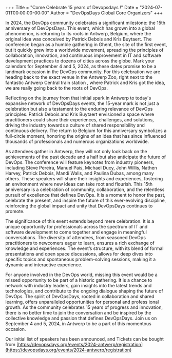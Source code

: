 +++
Title = "Come Celebrate 15 years of Devopsdays !"
Date = "2024-07-01T00:00:00-00:00"
Author = "DevOpsDays Global Core Organizers"
+++

In 2024, the DevOps community celebrates a significant milestone: the 15th anniversary of DevOpsDays. This event, which has grown into a global phenomenon, is returning to its roots in Antwerp, Belgium, where the original idea was conceived by Patrick Debois and Kris Buytaert. 
The conference began as a humble gathering in Ghent, the site of the first event, but it quickly grew into a worldwide movement, spreading the principles of collaboration, innovation, and continuous improvement in IT and software development practices to dozens of cities across the globe. Mark your calendars for September 4 and 5, 2024, as these dates promise to
 be a landmark occasion in the DevOps community.  For this celebration we are heading back to the exact venue in the Antwerp Zoo, right next to the fantastic Antwerp Central train station , where Patrick and Kris got the idea, we are really going back to the roots of DevOps. 

Reflecting on the journey from that initial spark in Antwerp to today's expansive network of DevOpsDays events, the 15-year mark is not just a celebration but also a testament to the enduring relevance of DevOps principles. 
Patrick Debois and Kris Buytaert envisioned a space where practitioners could share their experiences, challenges, and solutions, driving the industry towards a culture of shared responsibility and continuous delivery. 
The return to Belgium for this anniversary symbolizes a full-circle moment, honoring the origins of an idea that has since influenced thousands of professionals and numerous organizations worldwide.

As attendees gather in Antwerp, they will not only look back on the achievements of the past decade and a half but also anticipate the future of DevOps. The conference will feature keynotes from industry pioneers, 
including Steve Pereira, Manuel Pais, Michael Ducy, John Willis, Nathen Harvey, Patrick Debois, Mandi Walls, and Paulina Dubas, among many others. These speakers will share their insights and experiences, fostering
 an environment where new ideas can take root and flourish. This 15th anniversary is a celebration of community, collaboration, and the relentless pursuit of excellence that defines DevOps. It is a moment to honor 
the past, celebrate the present, and inspire the future of this ever-evolving discipline, reinforcing the global impact and unity that DevOpsDays continues to promote.

The significance of this event extends beyond mere celebration. It is a unique opportunity for professionals across the spectrum of IT and software development to come together and engage in meaningful conversations. The diversity of attendees, from seasoned DevOps practitioners to newcomers eager to learn, ensures a rich exchange of knowledge and experiences. The event’s structure, with its blend of formal presentations and
 open space discussions, allows for deep dives into specific topics and spontaneous problem-solving sessions, making it a dynamic and interactive experience.

For anyone involved in the DevOps world, missing this event would be a missed opportunity to be part of a historic gathering. It is a chance to network with industry leaders, gain insights into the latest trends and technologies, and contribute to the ongoing dialogue shaping the future of DevOps. The spirit of DevOpsDays, rooted in collaboration and shared learning, offers unparalleled opportunities for personal and profess
ional growth. As the community celebrates 15 years of progress and innovation, there is no better time to join the conversation and be inspired by the collective knowledge and passion that defines DevOpsDays. Join 
us on September 4 and 5, 2024, in Antwerp to be a part of this momentous occasion.

Our initial list of speakers has been announced,  and Tickets can be bought from [https://devopsdays.org/events/2024-antwerp/registration](https://devopsdays.org/events/2024-antwerp/registration)




